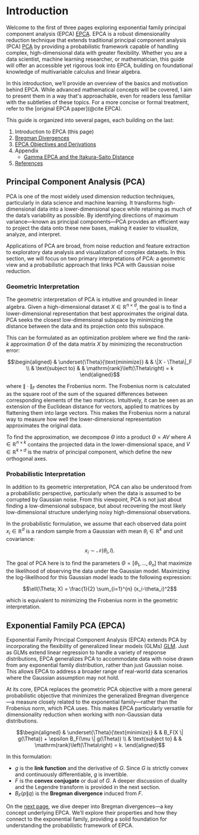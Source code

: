 # Introduction

Welcome to the first of three pages exploring exponential family principal component analysis (EPCA) [EPCA](@cite). EPCA is a robust dimensionality reduction technique that extends traditional principal component analysis (PCA) [PCA](@cite) by providing a probabilistic framework capable of handling complex, high-dimensional data with greater flexibility. Whether you are a data scientist, machine learning researcher, or mathematician, this guide will offer an accessible yet rigorous look into EPCA, building on foundational knowledge of multivariable calculus and linear algebra.

In this introduction, we’ll provide an overview of the basics and motivation behind EPCA. While advanced mathematical concepts will be covered, I aim to present them in a way that's approachable, even for readers less familiar with the subtleties of these topics. For a more concise or formal treatment, refer to the [original EPCA paper](@cite EPCA).

This guide is organized into several pages, each building on the last:

1. Introduction to EPCA (this page)
2. [Bregman Divergences](./bregman.md)
3. [EPCA Objectives and Derivations](./objectives.md)
4. Appendix
   - [Gamma EPCA and the Itakura-Saito Distance](./appendix/gamma.md)
5. [References](./references.md)

## Principal Component Analysis (PCA)

PCA is one of the most widely used dimension reduction techniques, particularly in data science and machine learning. It transforms high-dimensional data into a lower-dimensional space while retaining as much of the data’s variability as possible. By identifying directions of maximum variance—known as principal components—PCA provides an efficient way to project the data onto these new bases, making it easier to visualize, analyze, and interpret.

Applications of PCA are broad, from noise reduction and feature extraction to exploratory data analysis and visualization of complex datasets. In this section, we will focus on two primary interpretations of PCA: a geometric view and a probabilistic approach that links PCA with Gaussian noise reduction.

### Geometric Interpretation

The geometric interpretation of PCA is intuitive and grounded in linear algebra. Given a high-dimensional dataset $X \in \mathbb{R}^{n \times d}$, the goal is to find a lower-dimensional representation that best approximates the original data. PCA seeks the closest low-dimensional subspace by minimizing the distance between the data and its projection onto this subspace.

This can be formulated as an optimization problem where we find the rank-$k$ approximation $\Theta$ of the data matrix $X$ by minimizing the reconstruction error:

```math
\begin{aligned}
& \underset{\Theta}{\text{minimize}}
& & \|X - \Theta\|_F \\
& \text{subject to}
& & \mathrm{rank}\left(\Theta\right) = k
\end{aligned}
```

where $\| \cdot \|_F$ denotes the Frobenius norm. The Frobenius norm is calculated as the square root of the sum of the squared differences between corresponding elements of the two matrices. Intuitively, it can be seen as an extension of the Euclidean distance for vectors, applied to matrices by flattening them into large vectors. This makes the Frobenius norm a natural way to measure how well the lower-dimensional representation approximates the original data.

To find the approximation, we decompose $\Theta$ into a product $\Theta = AV$ where $A \in \mathbb{R}^{n \times k}$ contains the projected data in the lower-dimensional space, and $V \in \mathbb{R}^{k \times d}$ is the matrix of principal component, which define the new orthogonal axes. 

### Probabilistic Interpretation

In addition to its geometric interpretation, PCA can also be understood from a probabilistic perspective, particularly when the data is assumed to be corrupted by Gaussian noise. From this viewpoint, PCA is not just about finding a low-dimensional subspace, but about recovering the most likely low-dimensional structure underlying noisy high-dimensional observations.

In the probabilistic formulation, we assume that each observed data point $x_i \in \mathbb{R}^{d}$ is a random sample from a Gaussian with mean $\theta_i \in \mathbb{R}^{k}$ and unit covariance: 

```math
x_i \sim \mathcal{N}(\theta_i, I).
```

The goal of PCA here is to find the parameters $\Theta = [\theta_1, \dots, \theta_n]$ that maximize the likelihood of observing the data under the Gaussian model. Maximizing the log-likelihood for this Gaussian model leads to the following expression:

```math
\ell(\Theta; X) = \frac{1}{2} \sum_{i=1}^{n} (x_i-\theta_i)^2
```

which is equivalent to minimizing the Frobenius norm in the geometric interpretation.

 ## Exponential Family PCA (EPCA)

Exponential Family Principal Component Analysis (EPCA) extends PCA by incorporating the flexibility of generalized linear models (GLMs) [GLM](@cite). Just as GLMs extend linear regression to handle a variety of response distributions, EPCA generalizes PCA to accommodate data with noise drawn from any exponential family distribution, rather than just Gaussian noise. This allows EPCA to address a broader range of real-world data scenarios where the Gaussian assumption may not hold.

At its core, EPCA replaces the geometric PCA objective with a more general probabilistic objective that minimizes the generalized Bregman divergence—a measure closely related to the exponential family—rather than the Frobenius norm, which PCA uses. This makes EPCA particularly versatile for dimensionality reduction when working with non-Gaussian data distributions.

```math
\begin{aligned}
& \underset{\Theta}{\text{minimize}}
& & B_F(X \| g(\Theta)) + \epsilon B_F(\mu \| g(\Theta)) \\
& \text{subject to}
& & \mathrm{rank}\left(\Theta\right) = k.
\end{aligned}
```
In this formulation:
*  $g$ is the **link function** and the derivative of $G$. Since $G$ is strictly convex and continuously differentiable, $g$ is invertible.
*  $F$ is the **convex conjugate** or dual of $G$. A deeper discussion of duality and the Legendre transform is provided in the next section.
*  $B_F(p \| q)$ is the **Bregman divergence** induced from $F$.

On the [next page](./bregman.md), we dive deeper into Bregman divergences—a key concept underlying EPCA. We’ll explore their properties and how they connect to the exponential family, providing a solid foundation for understanding the probabilistic framework of EPCA. 